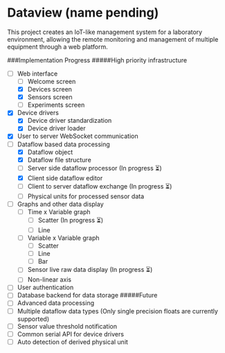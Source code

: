# Dataview (name pending)
This project creates an IoT-like management system for a laboratory environment, allowing the remote monitoring and
management of multiple equipment through a web platform.

###Implementation Progress
#####High priority infrastructure
- [ ] Web interface
    - [ ] Welcome screen
    - [x] Devices screen
    - [x] Sensors screen
    - [ ] Experiments screen
- [x] Device drivers
    - [x] Device driver standardization
    - [x] Device driver loader
- [x] User to server WebSocket communication
- [ ] Dataflow based data processing
    - [x] Dataflow object
    - [x] Dataflow file structure
    - [ ] Server side dataflow processor (In progress :hourglass_flowing_sand:)
    - [x] Client side dataflow editor
    - [ ] Client to server dataflow exchange (In progress :hourglass_flowing_sand:)
    - [ ] Physical units for processed sensor data
- [ ] Graphs and other data display
    - [ ] Time x Variable graph
        - [ ] Scatter (In progress :hourglass_flowing_sand:)
        - [ ] Line
    - [ ] Variable x Variable graph
        - [ ] Scatter
        - [ ] Line
        - [ ] Bar
    - [ ] Sensor live raw data display (In progress :hourglass_flowing_sand:)
    - [ ] Non-linear axis
- [ ] User authentication
- [ ] Database backend for data storage
#####Future
- [ ] Advanced data processing
- [ ] Multiple dataflow data types (Only single precision floats are currently supported)
- [ ] Sensor value threshold notification
- [ ] Common serial API for device drivers
- [ ] Auto detection of derived physical unit